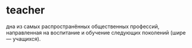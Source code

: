 # teacher
дна из самых распространённых общественных профессий, направленная на воспитание и обучение следующих поколений (шире — учащихся).
